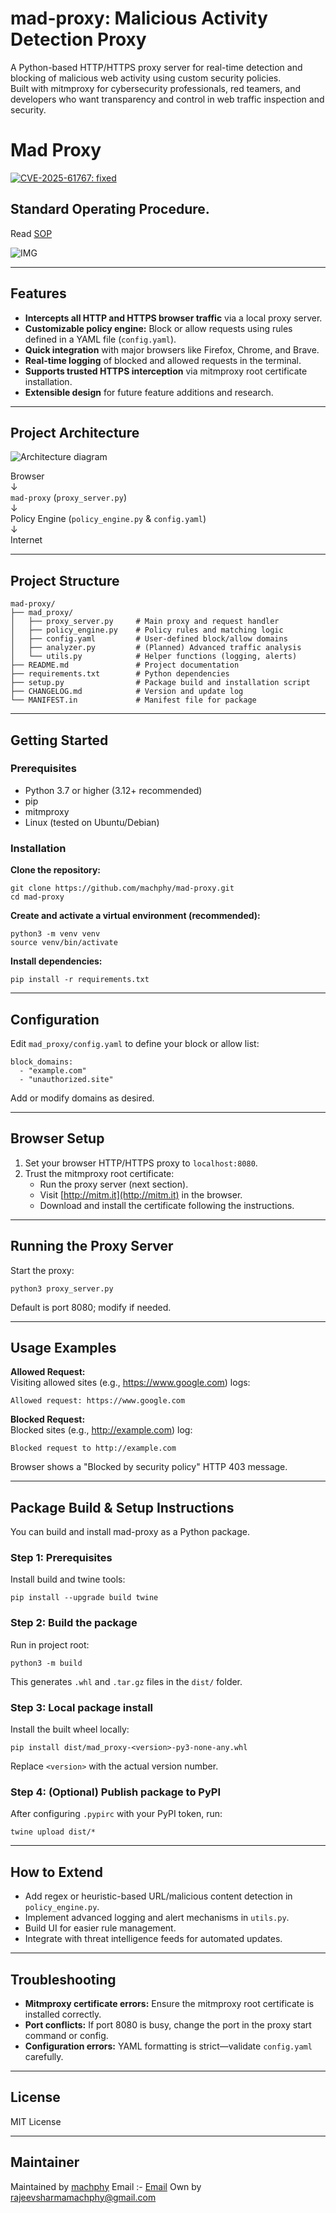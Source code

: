 
# mad-proxy: Malicious Activity Detection Proxy

A Python-based HTTP/HTTPS proxy server for real-time detection and blocking of malicious web activity using custom security policies.  
Built with mitmproxy for cybersecurity professionals, red teamers, and developers who want transparency and control in web traffic inspection and security.

# Mad Proxy

[![CVE-2025-61767: fixed](https://img.shields.io/badge/CVE-2025--61767-fixed-brightgreen)](https://nvd.nist.gov/vuln/detail/CVE-2025-61767)


## Standard Operating Procedure.

Read [SOP](https://github.com/machphy/mad-proxy/blob/main/img/SOP_rajeev.pdf)


![IMG](https://github.com/machphy/mad-proxy/blob/main/img/image.png?raw=true)

---

## Features

- **Intercepts all HTTP and HTTPS browser traffic** via a local proxy server.
- **Customizable policy engine:** Block or allow requests using rules defined in a YAML file (`config.yaml`).
- **Quick integration** with major browsers like Firefox, Chrome, and Brave.
- **Real-time logging** of blocked and allowed requests in the terminal.
- **Supports trusted HTTPS interception** via mitmproxy root certificate installation.
- **Extensible design** for future feature additions and research.

---

## Project Architecture
![Architecture diagram](https://github.com/machphy/mad-proxy/blob/main/img/test_new.png?raw=true)

Browser  
↓  
`mad-proxy` (`proxy_server.py`)  
↓  
Policy Engine (`policy_engine.py` & `config.yaml`)  
↓  
Internet

---

## Project Structure

```
mad-proxy/
├── mad_proxy/
│   ├── proxy_server.py     # Main proxy and request handler
│   ├── policy_engine.py    # Policy rules and matching logic
│   ├── config.yaml         # User-defined block/allow domains
│   ├── analyzer.py         # (Planned) Advanced traffic analysis
│   └── utils.py            # Helper functions (logging, alerts)
├── README.md               # Project documentation
├── requirements.txt        # Python dependencies
├── setup.py                # Package build and installation script
├── CHANGELOG.md            # Version and update log
└── MANIFEST.in             # Manifest file for package
```

---

## Getting Started

### Prerequisites

- Python 3.7 or higher (3.12+ recommended)
- pip
- mitmproxy
- Linux (tested on Ubuntu/Debian)

### Installation

**Clone the repository:**

```
git clone https://github.com/machphy/mad-proxy.git
cd mad-proxy
```

**Create and activate a virtual environment (recommended):**

```
python3 -m venv venv
source venv/bin/activate
```

**Install dependencies:**

```
pip install -r requirements.txt
```

---

## Configuration

Edit `mad_proxy/config.yaml` to define your block or allow list:

```
block_domains:
  - "example.com"
  - "unauthorized.site"
```

Add or modify domains as desired.

---

## Browser Setup

1. Set your browser HTTP/HTTPS proxy to `localhost:8080`.  
2. Trust the mitmproxy root certificate:  
   - Run the proxy server (next section).  
   - Visit [http://mitm.it](http://mitm.it) in the browser.  
   - Download and install the certificate following the instructions.

---

## Running the Proxy Server

Start the proxy:

```
python3 proxy_server.py
```

Default is port 8080; modify if needed.

---

## Usage Examples

**Allowed Request:**  
Visiting allowed sites (e.g., https://www.google.com) logs:  

```
Allowed request: https://www.google.com
```

**Blocked Request:**  
Blocked sites (e.g., http://example.com) log:  

```
Blocked request to http://example.com
```

Browser shows a "Blocked by security policy" HTTP 403 message.

---

## Package Build & Setup Instructions

You can build and install mad-proxy as a Python package.

### Step 1: Prerequisites

Install build and twine tools:

```
pip install --upgrade build twine
```

### Step 2: Build the package

Run in project root:

```
python3 -m build
```

This generates `.whl` and `.tar.gz` files in the `dist/` folder.

### Step 3: Local package install

Install the built wheel locally:

```
pip install dist/mad_proxy-<version>-py3-none-any.whl
```

Replace `<version>` with the actual version number.

### Step 4: (Optional) Publish package to PyPI

After configuring `.pypirc` with your PyPI token, run:

```
twine upload dist/*
```

---

## How to Extend

- Add regex or heuristic-based URL/malicious content detection in `policy_engine.py`.
- Implement advanced logging and alert mechanisms in `utils.py`.
- Build UI for easier rule management.
- Integrate with threat intelligence feeds for automated updates.

---

## Troubleshooting

- **Mitmproxy certificate errors:** Ensure the mitmproxy root certificate is installed correctly.
- **Port conflicts:** If port 8080 is busy, change the port in the proxy start command or config.
- **Configuration errors:** YAML formatting is strict—validate `config.yaml` carefully.

---

## License

MIT License

---

## Maintainer

Maintained by [machphy](https://github.com/machphy)
Email :- [Email](rajeevsharmamachphy@gmail.com)
Own by rajeevsharmamachphy@gmail.com

